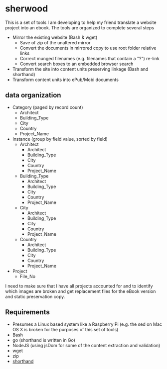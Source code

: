 
# sherwood

This is a set of tools I am developing to help my friend translate a website project into an ebook. The tools are organized to complete several steps

+ Mirror the existing website (Bash & wget)
    + Save of zip of the unaltered mirror
    + Convert the documents in mirrored copy to use root folder relative links
    + Correct munged filenames (e.g. filenames that contain a "?") re-link
    + Convert search boxes to an embedded browser search
+ Transform the site into content units preserving linkage (Bash and shorthand)
+ Transform content units into ePub/Mobi documents

## data organization

+ Category (paged by record count)
  + Architect
  + Building_Type
  + City
  + Country
  + Project_Name
+ Instance (group by field value, sorted by field)
  + Architect
    + Architect
    + Building_Type
    + City
    + Country
    + Project_Name
  + Building_Type
    + Architect
    + Building_Type
    + City
    + Country
    + Project_Name
  + City
    + Architect
    + Building_Type
    + City
    + Country
    + Project_Name
  + Country
    + Architect
    + Building_Type
    + City
    + Country
    + Project_Name
+ Project
  + File_No

I need to make sure that I have all projects accounted for and to identify which
images are broken and get replacement files for the eBook version and static
preservation copy.

## Requirements

+ Presumes a Linux based system like a Raspberry Pi (e.g. the sed on Mac OS X is broken for the purposes of this set of tools)
+ Bash
+ go (shorthand is written in Go)
+ NodeJS (using jsDom for some of the content extraction and validation)
+ wget
+ zip
+ [shorthand](https://github.com/rsdoiel/shorthand)
